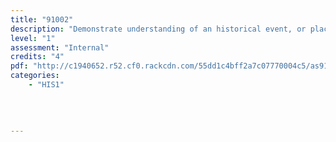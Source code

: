 ```yaml
---
title: "91002"
description: "Demonstrate understanding of an historical event, or place, of significance to New Zealanders"
level: "1"
assessment: "Internal"
credits: "4"
pdf: "http://c1940652.r52.cf0.rackcdn.com/55dd1c4bff2a7c07770004c5/as91002.pdf"
categories:
    - "HIS1"
    
    
    
    
---
```


